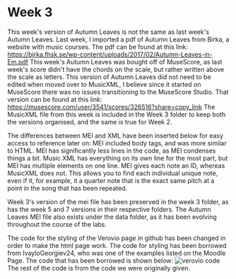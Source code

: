 # Week 3
This week's version of Autumn Leaves is not the same as last week's Autumn Leaves. Last week, I imported a pdf of Autumn Leaves from Birka, a website with music courses. The pdf can be found at this link: 
https://birka.fhsk.se/wp-content/uploads/2017/02/Autumn-Leaves-in-Em.pdf
This week's Autumn Leaves was bought off of MuseScore, as last week's score didn't have the chords on the scale, but rather written above the scale as letters. This version of Autumn Leaves did not need to be edited when moved over to MusicXML, I believe since it started on MuseScore there was no issues transitioning to the MuseScore Studio. That version can be found at this link:
https://musescore.com/user/3541/scores/326516?share=copy_link
The MusicXML file from this week is included in the Week 3 folder to keep both the versions organised, and the same is true for Week 2.

The differences between MEI and XML have been inserted below for easy access to reference later on:
MEI included body tags, and was more similar to HTML. MEI has significantly less lines in the code, as MEI condenses things a bit. Music XML has everything on its own line for the most part, but MEI has multiple elements on one line. MEI gives each note an ID, whereas MusicXML does not. This allows you to find each individual unique note, even if it, for example, it a quarter note that is the exact same pitch at a point in the song that has been repeated.

Week 3's version of the mei file has been preserved in the week 3 folder, as has the week 5 and 7 versions in their respective folders. The Autumn Leaves MEI file also exists under the data folder, as it has been evolving throughout the course of the labs.

The code for the styling of the Verovio page in github has been changed in order to make the html page work. The code for styling has been borrowed from IvayloGeorgiev24, who was one of the examples listed on the Moodle Page. The code that has been borrowed is shown below:
![verovio code](https://github.com/user-attachments/assets/a3318e44-0aa1-4b9f-9e05-a8eab558a4bf)
<br>The rest of the code is from the code we were originally given.
